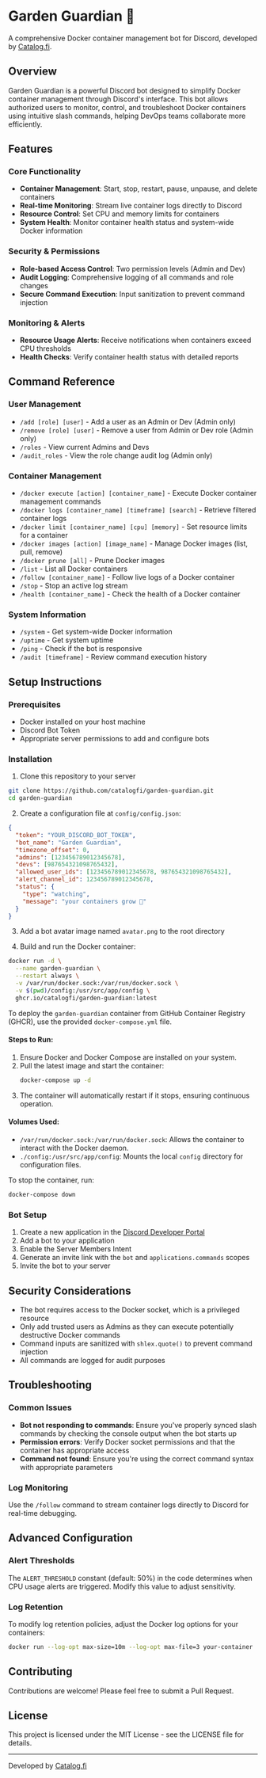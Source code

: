 # Garden Guardian 🌸

A comprehensive Docker container management bot for Discord, developed by [Catalog.fi](https://catalog.fi).

## Overview

Garden Guardian is a powerful Discord bot designed to simplify Docker container management through Discord's interface. This bot allows authorized users to monitor, control, and troubleshoot Docker containers using intuitive slash commands, helping DevOps teams collaborate more efficiently.

## Features

### Core Functionality
- **Container Management**: Start, stop, restart, pause, unpause, and delete containers
- **Real-time Monitoring**: Stream live container logs directly to Discord
- **Resource Control**: Set CPU and memory limits for containers
- **System Health**: Monitor container health status and system-wide Docker information

### Security & Permissions
- **Role-based Access Control**: Two permission levels (Admin and Dev)
- **Audit Logging**: Comprehensive logging of all commands and role changes
- **Secure Command Execution**: Input sanitization to prevent command injection

### Monitoring & Alerts
- **Resource Usage Alerts**: Receive notifications when containers exceed CPU thresholds
- **Health Checks**: Verify container health status with detailed reports

## Command Reference

### User Management
- `/add [role] [user]` - Add a user as an Admin or Dev (Admin only)
- `/remove [role] [user]` - Remove a user from Admin or Dev role (Admin only)
- `/roles` - View current Admins and Devs
- `/audit_roles` - View the role change audit log (Admin only)

### Container Management
- `/docker execute [action] [container_name]` - Execute Docker container management commands
- `/docker logs [container_name] [timeframe] [search]` - Retrieve filtered container logs
- `/docker limit [container_name] [cpu] [memory]` - Set resource limits for a container
- `/docker images [action] [image_name]` - Manage Docker images (list, pull, remove)
- `/docker prune [all]` - Prune Docker images
- `/list` - List all Docker containers
- `/follow [container_name]` - Follow live logs of a Docker container
- `/stop` - Stop an active log stream
- `/health [container_name]` - Check the health of a Docker container

### System Information
- `/system` - Get system-wide Docker information
- `/uptime` - Get system uptime
- `/ping` - Check if the bot is responsive
- `/audit [timeframe]` - Review command execution history

## Setup Instructions

### Prerequisites
- Docker installed on your host machine
- Discord Bot Token
- Appropriate server permissions to add and configure bots

### Installation

1. Clone this repository to your server
```bash
git clone https://github.com/catalogfi/garden-guardian.git
cd garden-guardian
```

2. Create a configuration file at `config/config.json`:
```json
{
  "token": "YOUR_DISCORD_BOT_TOKEN",
  "bot_name": "Garden Guardian",
  "timezone_offset": 0,
  "admins": [123456789012345678],
  "devs": [987654321098765432],
  "allowed_user_ids": [123456789012345678, 987654321098765432],
  "alert_channel_id": 123456789012345678,
  "status": {
    "type": "watching",
    "message": "your containers grow 🌱"
  }
}
```

3. Add a bot avatar image named `avatar.png` to the root directory

4. Build and run the Docker container:
```bash
docker run -d \
  --name garden-guardian \
  --restart always \
  -v /var/run/docker.sock:/var/run/docker.sock \
  -v $(pwd)/config:/usr/src/app/config \
  ghcr.io/catalogfi/garden-guardian:latest

```

To deploy the `garden-guardian` container from GitHub Container Registry (GHCR), use the provided `docker-compose.yml` file.  

#### **Steps to Run:**  
1. Ensure Docker and Docker Compose are installed on your system.  
2. Pull the latest image and start the container:  
   ```sh
   docker-compose up -d
   ```
3. The container will automatically restart if it stops, ensuring continuous operation.  

#### **Volumes Used:**  
- `/var/run/docker.sock:/var/run/docker.sock`: Allows the container to interact with the Docker daemon.  
- `./config:/usr/src/app/config`: Mounts the local `config` directory for configuration files.  

To stop the container, run:  
```sh
docker-compose down
```  

### Bot Setup

1. Create a new application in the [Discord Developer Portal](https://discord.com/developers/applications)
2. Add a bot to your application
3. Enable the Server Members Intent
4. Generate an invite link with the `bot` and `applications.commands` scopes
5. Invite the bot to your server

## Security Considerations

- The bot requires access to the Docker socket, which is a privileged resource
- Only add trusted users as Admins as they can execute potentially destructive Docker commands
- Command inputs are sanitized with `shlex.quote()` to prevent command injection
- All commands are logged for audit purposes

## Troubleshooting

### Common Issues

- **Bot not responding to commands**: Ensure you've properly synced slash commands by checking the console output when the bot starts up
- **Permission errors**: Verify Docker socket permissions and that the container has appropriate access
- **Command not found**: Ensure you're using the correct command syntax with appropriate parameters

### Log Monitoring

Use the `/follow` command to stream container logs directly to Discord for real-time debugging.

## Advanced Configuration

### Alert Thresholds

The `ALERT_THRESHOLD` constant (default: 50%) in the code determines when CPU usage alerts are triggered. Modify this value to adjust sensitivity.

### Log Retention

To modify log retention policies, adjust the Docker log options for your containers:
```bash
docker run --log-opt max-size=10m --log-opt max-file=3 your-container
```

## Contributing

Contributions are welcome! Please feel free to submit a Pull Request.

## License

This project is licensed under the MIT License - see the LICENSE file for details.

---

Developed by [Catalog.fi](https://catalog.fi) 